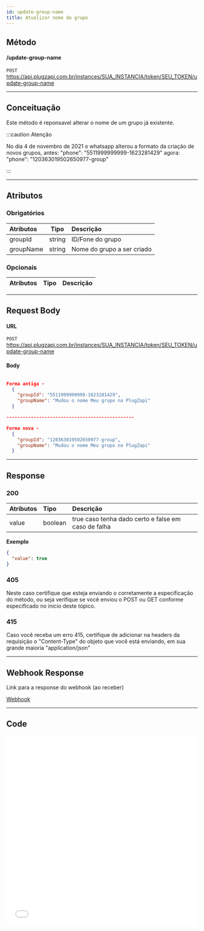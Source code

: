 ```yaml
---
id: update-group-name
title: Atualizar nome do grupo
---
```


## Método

#### /update-group-name

`POST` https://api.plugzapi.com.br/instances/SUA_INSTANCIA/token/SEU_TOKEN/update-group-name

---

## Conceituação

Este método é reponsavel alterar o nome de um grupo já existente.

:::caution Atenção

No dia 4 de novembro de 2021 o whatsapp alterou a formato da criação de novos grupos, antes: "phone": "5511999999999-1623281429" agora: "phone": "120363019502650977-group"

:::

---

## Atributos

### Obrigatórios

| Atributos |  Tipo  | Descrição                  |
| :-------- | :----: | :------------------------- |
| groupId   | string | ID/Fone do grupo           |
| groupName | string | Nome do grupo a ser criado |

### Opcionais

| Atributos | Tipo | Descrição |
| :-------- | :--: | :-------- |

---

## Request Body

#### URL

`POST` https://api.plugzapi.com.br/instances/SUA_INSTANCIA/token/SEU_TOKEN/update-group-name

#### Body

```json

Forma antiga -
  {
    "groupId": "5511999999999-1623281429",
    "groupName": "Mudou o nome Meu grupo no PlugZapi"
  }

-----------------------------------------------

Forma nova -
  {
    "groupId": "120363019502650977-group",
    "groupName": "Mudou o nome Meu grupo no PlugZapi"
  }

```

---

## Response

### 200

| Atributos | Tipo    | Descrição                                           |
| :-------- | :------ | :-------------------------------------------------- |
| value     | boolean | true caso tenha dado certo e false em caso de falha |

**Exemplo**

```json
{
  "value": true
}
```

### 405

Neste caso certifique que esteja enviando o corretamente a especificação do método, ou seja verifique se você enviou o POST ou GET conforme especificado no inicio deste tópico.

### 415

Caso você receba um erro 415, certifique de adicionar na headers da requisição o "Content-Type" do objeto que você está enviando, em sua grande maioria "application/json"

---

## Webhook Response

Link para a response do webhook (ao receber)

[Webhook](../webhooks/on-message-received#response)

---

## Code

<iframe src="//api.apiembed.com/?source=https://raw.githubusercontent.com/Plug-Zapi/plug-zapi-docs/master/json-examples/update-group-name.json&targets=all" frameborder="0" scrolling="no" width="100%" height="500px" seamless></iframe>
